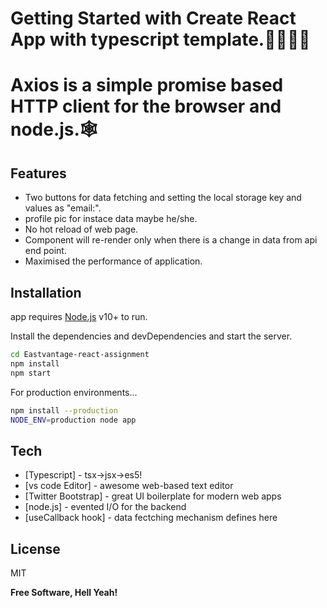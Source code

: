 # Getting Started with Create React App with typescript template.🐱‍💻🐱‍💻

# Axios is a simple promise based HTTP client for the browser and node.js.🕸

## Features

- Two buttons for data fetching and setting the local storage key and values as "email:<useremail>".
- profile pic for instace data maybe he/she.
- No hot reload of web page.
- Component will re-render only when there is a change in data from api end point.
- Maximised the performance of application.

## Installation

app requires [Node.js](https://nodejs.org/) v10+ to run.

Install the dependencies and devDependencies and start the server.

```sh
cd Eastvantage-react-assignment
npm install
npm start
```

For production environments...

```sh
npm install --production
NODE_ENV=production node app
```
  
## Tech


- [Typescript] - tsx->jsx->es5!
- [vs code Editor] - awesome web-based text editor
- [Twitter Bootstrap] - great UI boilerplate for modern web apps
- [node.js] - evented I/O for the backend
- [useCallback hook] - data fectching mechanism defines here

  
  
## License

MIT

**Free Software, Hell Yeah!**
